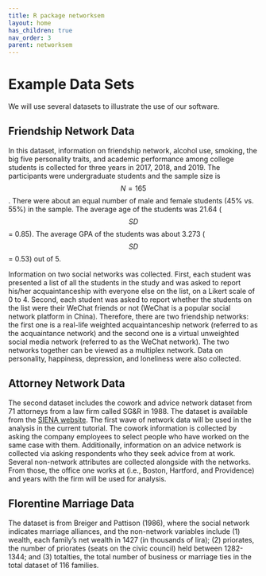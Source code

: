 ```yaml
---
title: R package networksem
layout: home
has_children: true
nav_order: 3
parent: networksem
---
```

# Example Data Sets
We will use several datasets to illustrate the use of our software.

## Friendship Network Data

In this dataset, information on friendship network, alcohol use, smoking, the big five personality traits, and academic performance among college students is collected for three years in 2017, 2018, and 2019. The participants were undergraduate students and the sample size is $$N = 165$$. There were about an equal number of male and female students (45% vs. 55%) in the sample. The average age of the students was 21.64 ($$SD$$ = 0.85). The average GPA of the students was about 3.273 ($$SD$$ = 0.53) out of 5.

Information on two social networks was collected. First, each student was presented a list of all the students in the study and was asked to report his/her acquaintanceship with everyone else on the list, on a Likert scale of 0 to 4. Second, each student was asked to report whether the students on the list were their WeChat friends or not (WeChat is a popular social network platform in China). Therefore, there are two friendship networks: the first one is a real-life weighted acquaintanceship network (referred to as the acquaintance network) and the second one is a virtual unweighted social media network (referred to as the WeChat network). The two networks together can be viewed as a multiplex network. Data on personality, happiness, depression, and loneliness were also collected.

## Attorney Network Data

The second dataset includes the cowork and advice network dataset from 71 attorneys from a law firm called SG&amp;R in 1988. The dataset is available from the [SIENA website](https://www.stats.ox.ac.uk/~snijders/siena/siena_datasets.htm). The first wave of network data will be used in the analysis in the current tutorial. The cowork information is collected by asking the company employees to select people who have worked on the same case with them. Additionally, information on an advice network is collected via asking respondents who they seek advice from at work. Several non-network attributes are collected alongside with the networks. From those, the office one works at (i.e., Boston, Hartford, and Providence) and years with the firm will be used for analysis.

## Florentine Marriage Data

The dataset is from Breiger and Pattison (1986), where the social network indicates marriage alliances, and the non-network variables include (1) wealth, each family’s net wealth in 1427 (in thousands of lira); (2) priorates, the number of priorates (seats on the civic council) held between 1282- 1344; and (3) totalties, the total number of business or marriage ties in the total dataset of 116 families.
